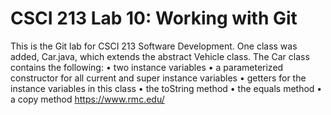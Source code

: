 # CSCI 213 Lab 10: Working with Git
This is the Git lab for CSCI 213 Software Development. One class was added, Car.java,
which extends the abstract Vehicle class. The Car class contains the following:
   • two instance variables
   • a parameterized constructor for all current and super instance variables
   • getters for the instance variables in this class
   • the toString method
   • the equals method
   • a copy method
https://www.rmc.edu/
